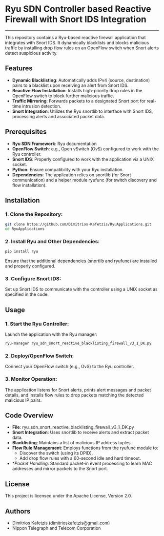 # Ryu SDN Controller based Reactive Firewall with Snort IDS Integration
---
This repository contains a Ryu-based reactive firewall application that integrates with Snort IDS. It dynamically blacklists and blocks malicious traffic by installing drop flow rules on an OpenFlow switch when Snort alerts detect suspicious activity.
## Features
- **Dynamic Blacklisting**: Automatically adds IPv4 (source, destination) pairs to a blacklist upon receiving an alert from Snort IDS.
- **Reactive Flow Installation**: Installs high-priority drop rules in the OpenFlow switch to block further malicious traffic.
- **Traffic Mirroring**: Forwards packets to a designated Snort port for real-time intrusion detection.
- **Snort Integration**: Utilizes the Ryu snortlib to interface with Snort IDS, processing alerts and associated packet data.

## Prerequisites
- **Ryu SDN Framework**: Ryu documentation
- **OpenFlow Switch**: e.g., Open vSwitch (OvS) configured to work with the Ryu controller.
- **Snort IDS**: Properly configured to work with the application via a UNIX socket.
- **Python**: Ensure compatibility with your Ryu installation.
- **Dependencies**: The application relies on snortlib (for Snort communication) and a helper module ryufunc (for switch discovery and flow installation).

## Installation
### 1. Clone the Repository:
```bash
git clone https://github.com/Dimitrios-Kafetzis/RyuApplications.git
cd RyuApplications
```
### 2. Install Ryu and Other Dependencies:
```bash
pip install ryu
```
Ensure that the additional dependencies (snortlib and ryufunc) are installed and properly configured.
### 3. Configure Snort IDS:
Set up Snort IDS to communicate with the controller using a UNIX socket as specified in the code.

## Usage
### 1. Start the Ryu Controller:
Launch the application with the Ryu manager:
```bash
ryu-manager ryu_sdn_snort_reactive_blacklisting_firewall_v3_1_DK.py
```
### 2. Deploy/OpenFlow Switch:
Connect your OpenFlow switch (e.g., OvS) to the Ryu controller.
### 3. Monitor Operation:
The application listens for Snort alerts, prints alert messages and packet details, and installs flow rules to drop packets matching the detected malicious IP pairs.

## Code Overview
- **File**: ryu_sdn_snort_reactive_blacklisting_firewall_v3_1_DK.py
- **Snort Integration**: Uses snortlib to receive alerts and extract packet data.
- **Blacklisting**: Maintains a list of malicious IP address tuples.
- **Flow Rule Management**: Employs functions from the ryufunc module to:
  - Discover the switch (using its DPID).
  - Add drop flow rules with a 60-second idle and hard timeout.
- **Packet Handling*: Standard packet-in event processing to learn MAC addresses and mirror packets to the Snort port.

## License
This project is licensed under the Apache License, Version 2.0.

## Authors
- Dimitrios Kafetzis (dimitrioskafetzis@gmail.com)
- Nippon Telegraph and Telecom Corporation

